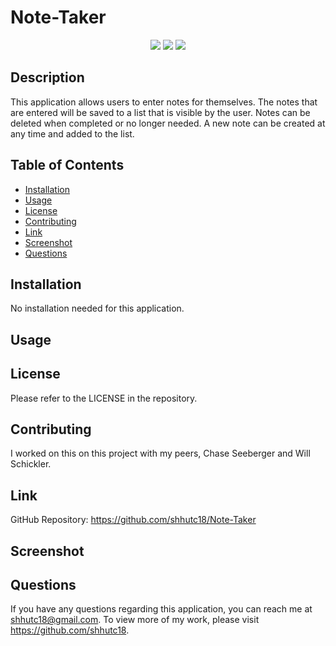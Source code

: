 # Note-Taker

<p align="center">
    <img src="https://img.shields.io/badge/Javascript-yellow" />
    <img src="https://img.shields.io/badge/-Express.js-green" />
    <img src="https://img.shields.io/badge/-CSS-red" >
</p>

## Description

This application allows users to enter notes for themselves. The notes that are entered will be saved to a list that is visible by the user. Notes can be deleted when completed or no longer needed. A new note can be created at any time and added to the list.

## Table of Contents

- [Installation](#installation)
- [Usage](#usage)
- [License](#license)
- [Contributing](#contributing)
- [Link](#link)
- [Screenshot](#screenshot)
- [Questions](#questions)

## Installation

No installation needed for this application.

## Usage

<!-- To use this application, please use this link:  -->

## License

Please refer to the LICENSE in the repository.

## Contributing

I worked on this on this project with my peers, Chase Seeberger and Will Schickler.

## Link

GitHub Repository: https://github.com/shhutc18/Note-Taker
<!-- Deployed Application:  -->

## Screenshot 

<!-- Insert screenshot here -->

## Questions

If you have any questions regarding this application, you can reach me at shhutc18@gmail.com. To view more of my work, please visit https://github.com/shhutc18.
